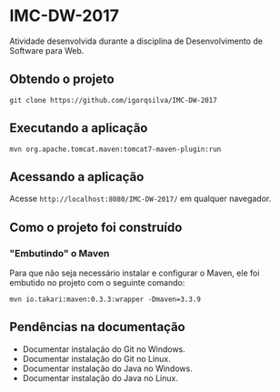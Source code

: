 # IMC-DW-2017
Atividade desenvolvida durante a disciplina de Desenvolvimento de Software para Web. 

## Obtendo o projeto

`git clone https://github.com/igorqsilva/IMC-DW-2017`

## Executando a aplicação

`mvn org.apache.tomcat.maven:tomcat7-maven-plugin:run`

## Acessando a aplicação

Acesse `http://localhost:8080/IMC-DW-2017/` em qualquer navegador.

## Como o projeto foi construído

### "Embutindo" o Maven

Para que não seja necessário instalar e configurar o Maven, ele foi embutido no projeto com o seguinte comando:

`mvn io.takari:maven:0.3.3:wrapper -Dmaven=3.3.9`

## Pendências na documentação

* Documentar instalação do Git no Windows.
* Documentar instalação do Git no Linux.
* Documentar instalação do Java no Windows.
* Documentar instalação do Java no Linux.